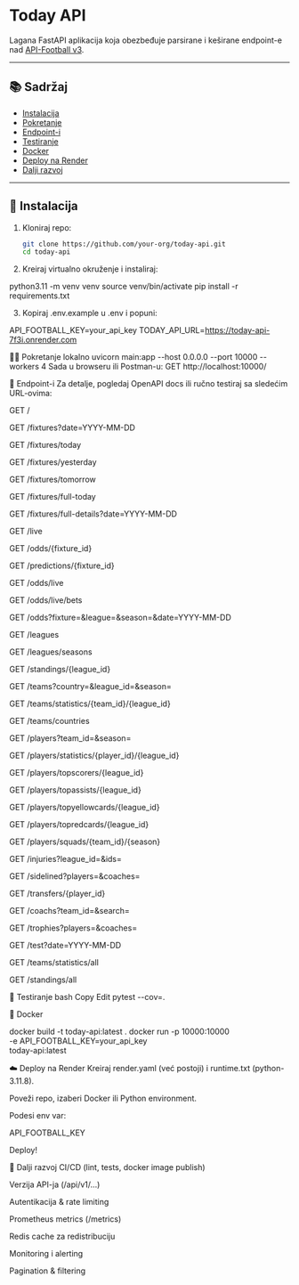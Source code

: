 # Today API

Lagana FastAPI aplikacija koja obezbeđuje parsirane i keširane endpoint-e nad [API-Football v3](https://www.api-football.com).

---

## 📚 Sadržaj

- [Instalacija](#-instalacija)  
- [Pokretanje](#-pokretanje)  
- [Endpoint-i](#-endpoint-i)  
- [Testiranje](#-testiranje)  
- [Docker](#-docker)  
- [Deploy na Render](#-deploy-na-render)  
- [Dalji razvoj](#-dalji-razvoj)  

---

## 🚀 Instalacija

1. Kloniraj repo:
   ```bash
   git clone https://github.com/your-org/today-api.git
   cd today-api

2. Kreiraj virtualno okruženje i instaliraj:

python3.11 -m venv venv
source venv/bin/activate
pip install -r requirements.txt

3. Kopiraj .env.example u .env i popuni:

API_FOOTBALL_KEY=your_api_key
TODAY_API_URL=https://today-api-7f3i.onrender.com

🏃‍♂️ Pokretanje lokalno
uvicorn main:app --host 0.0.0.0 --port 10000 --workers 4
Sada u browseru ili Postman-u:
GET http://localhost:10000/

🔗 Endpoint-i
Za detalje, pogledaj OpenAPI docs ili ručno testiraj sa sledećim URL-ovima:

GET /

GET /fixtures?date=YYYY-MM-DD

GET /fixtures/today

GET /fixtures/yesterday

GET /fixtures/tomorrow

GET /fixtures/full-today

GET /fixtures/full-details?date=YYYY-MM-DD

GET /live

GET /odds/{fixture_id}

GET /predictions/{fixture_id}

GET /odds/live

GET /odds/live/bets

GET /odds?fixture=&league=&season=&date=YYYY-MM-DD

GET /leagues

GET /leagues/seasons

GET /standings/{league_id}

GET /teams?country=&league_id=&season=

GET /teams/statistics/{team_id}/{league_id}

GET /teams/countries

GET /players?team_id=&season=

GET /players/statistics/{player_id}/{league_id}

GET /players/topscorers/{league_id}

GET /players/topassists/{league_id}

GET /players/topyellowcards/{league_id}

GET /players/topredcards/{league_id}

GET /players/squads/{team_id}/{season}

GET /injuries?league_id=&ids=

GET /sidelined?players=&coaches=

GET /transfers/{player_id}

GET /coachs?team_id=&search=

GET /trophies?players=&coaches=

GET /test?date=YYYY-MM-DD

GET /teams/statistics/all

GET /standings/all

🧪 Testiranje
bash
Copy
Edit
pytest --cov=.

🐳 Docker

docker build -t today-api:latest .
docker run -p 10000:10000 \
  -e API_FOOTBALL_KEY=your_api_key \
  today-api:latest
  
☁️ Deploy na Render
Kreiraj render.yaml (već postoji) i runtime.txt (python-3.11.8).

Poveži repo, izaberi Docker ili Python environment.

Podesi env var:

API_FOOTBALL_KEY

Deploy!

🔮 Dalji razvoj
CI/CD (lint, tests, docker image publish)

Verzija API-ja (/api/v1/…)

Autentikacija & rate limiting

Prometheus metrics (/metrics)

Redis cache za redistribuciju

Monitoring i alerting

Pagination & filtering



